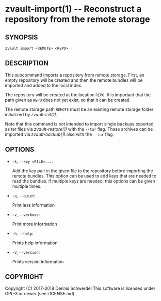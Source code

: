 zvault-import(1) -- Reconstruct a repository from the remote storage
====================================================================

## SYNOPSIS

`zvault import <REMOTE> <REPO>`


## DESCRIPTION

This subcommand imports a repository from remote storage. First, an empty
repository will be created and then the remote bundles will be imported and
added to the local index.

The repository will be created at the location `REPO`. It is important that the
path given as `REPO` does not yet exist, so that it can be created.

The remote storage path `REMOTE` must be an existing remote storage folder
initialized by _zvault-init(1)_.

Note that this command is not intended to import single backups exported as tar
files via _zvault-restore(1)_ with the `--tar` flag. Those archives can be
imported via _zvault-backup(1)_ also with the `--tar` flag.


## OPTIONS

* `-k`, `--key <FILE>...`:

  Add the key pair in the given file to the repository before importing the
  remote bundles. This option can be used to add keys that are needed to read
  the bundles. If multiple keys are needed, this options can be given multiple
  times.


* `-q`, `--quiet`:

  Print less information


* `-v`, `--verbose`:

  Print more information


* `-h`, `--help`:

  Prints help information


* `-V`, `--version`:     

  Prints version information


## COPYRIGHT

Copyright (C) 2017-2018  Dennis Schwerdel
This software is licensed under GPL-3 or newer (see LICENSE.md)
